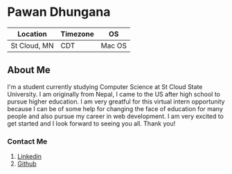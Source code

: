 # Pawan Dhungana

| Location     |   Timezone   |   OS   |
| -----------  | -----------  | ------ |
| St Cloud, MN | CDT          | Mac OS |

## About Me
I'm a student currently studying Computer Science at St Cloud State University. I am originally from Nepal, I came to the US after 
high school to pursue higher education. I am very greatful for this virtual intern opportunity because I can be of some help for
changing the face of education for many people and also pursue my career in web development. I am very excited to get started and
I look forward to seeing you all. Thank you!

### Contact Me
1. [Linkedin](https://www.linkedin.com/in/pawan-dhungana/)
2. [Github](https://github.com/PawanDhungana)
